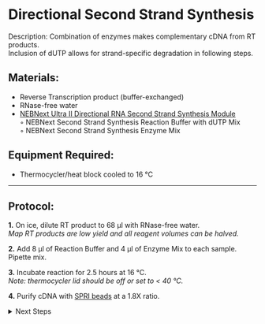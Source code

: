 Directional Second Strand Synthesis
================================================================================
Description: Combination of enzymes makes complementary cDNA from RT products.<br/>Inclusion of dUTP allows for strand-specific degradation in following steps.

Materials:
--------------------------------------------------------------------------------
  * Reverse Transcription product (buffer-exchanged)
  * RNase-free water
  * [NEBNext Ultra II Directional RNA Second Strand Synthesis Module](https://www.neb.com/products/e7550-nebnext-ultra-directional-rna-second-strand-synthesis-module#Product%20Information)  
    ◦ NEBNext Second Strand Synthesis Reaction Buffer with dUTP Mix  
    ◦ NEBNext Second Strand Synthesis Enzyme Mix  

Equipment Required:
--------------------------------------------------------------------------------
  * Thermocycler/heat block cooled to 16 °C
  
___
Protocol:
--------------------------------------------------------------------------------
**1.** On ice, dilute RT product to 68 µl with RNase-free water.<br/>
_Map RT products are low yield and all reagent volumes can be halved._

**2.** Add 8 µl of Reaction Buffer and 4 µl of Enzyme Mix to each sample.<br/>
Pipette mix.
 
**3.** Incubate reaction for 2.5 hours at 16 °C.<br/>
_Note: thermocycler lid should be off or set to < 40 °C._

**4.** Purify cDNA with [SPRI beads](./SPRI-beads.md) at a 1.8X ratio.

  
<!-- The text below creates dropdown lists for links to next steps or hyperlinks -->

<details>
  <summary>Next Steps</summary>
  
</p> <a href="./End-Prep-Ligation-USER.md">
End prep, adaptor ligation, and USER treatment</a>

</details>
